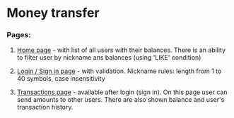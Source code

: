 # Money transfer

### Pages:
1. [Home page](http://185.243.130.193/) - with list of all users with their balances. There is an ability to filter user by nickname ans balances (using 'LIKE' condition)

2. [Login / Sign in page](http://185.243.130.193/site/login) - with validation. Nickname rules: length from 1 to 40 symbols, case insensitivity

3. [Transactions page](http://185.243.130.193/site/transactions) - available after login (sign in). On this page user can send amounts to other users. There are also shown balance and user's transaction history.